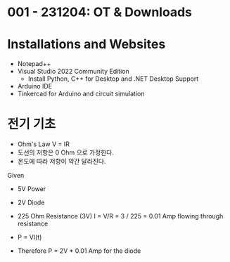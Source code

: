 # 001 - 231204: OT & Downloads

# Installations and Websites
- Notepad++
- Visual Studio 2022 Community Edition
	- Install Python, C++ for Desktop and .NET Desktop Support
- Arduino IDE
- Tinkercad for Arduino and circuit simulation

	
# 전기 기초
- Ohm's Law V = IR
- 도선의 저항은 0 Ohm 으로 가정한다.
- 온도에 따라 저항이 약간 달라진다.

Given
- 5V Power
- 2V Diode
- 225 Ohm Resistance (3V)
I = V/R = 3 / 225 = 0.01 Amp flowing through resistance

- P = VI(t)
- Therefore P = 2V * 0.01 Amp for the diode
